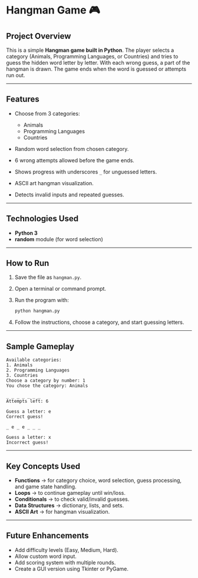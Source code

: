# Hangman Game 🎮

## Project Overview

This is a simple **Hangman game built in Python**. The player selects a category (Animals, Programming Languages, or Countries) and tries to guess the hidden word letter by letter. With each wrong guess, a part of the hangman is drawn. The game ends when the word is guessed or attempts run out.

---

##  Features

* Choose from 3 categories:

  * Animals 
  * Programming Languages 
  * Countries 
* Random word selection from chosen category.
* 6 wrong attempts allowed before the game ends.
* Shows progress with underscores `_` for unguessed letters.
* ASCII art hangman visualization.
* Detects invalid inputs and repeated guesses.

---

## Technologies Used

* **Python 3**
* **random** module (for word selection)

---

## How to Run

1. Save the file as `hangman.py`.
2. Open a terminal or command prompt.
3. Run the program with:

   ```bash
   python hangman.py
   ```
4. Follow the instructions, choose a category, and start guessing letters.

---

## Sample Gameplay

```
Available categories:
1. Animals
2. Programming Languages
3. Countries
Choose a category by number: 1
You chose the category: Animals

_ _ _ _ _ _ _
Attempts left: 6

Guess a letter: e
Correct guess!

_ e _ e _ _ _

Guess a letter: x
Incorrect guess!
```

---

## Key Concepts Used

* **Functions** → for category choice, word selection, guess processing, and game state handling.
* **Loops** → to continue gameplay until win/loss.
* **Conditionals** → to check valid/invalid guesses.
* **Data Structures** → dictionary, lists, and sets.
* **ASCII Art** → for hangman visualization.

---

##  Future Enhancements

* Add difficulty levels (Easy, Medium, Hard).
* Allow custom word input.
* Add scoring system with multiple rounds.
* Create a GUI version using Tkinter or PyGame.
